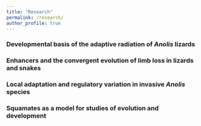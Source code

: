 ```yaml
---
title: "Research"
permalink: /research/
author_profile: true
---
```


### Developmental basis of the adaptive radiation of _Anolis_ lizards

<!--
The lizard genus _Anolis_ has undergone an extraordinary radiation on the islands of the Greater Antilles and is a textbook examples of convergent evolution. On each island, species can be categorized into sets of habitat specialists or “ecomorphs”, defined by similarities in ecology and morphology. These ecomorphs represent at least four independent radiations, creating natural replicates for laboratory study.

To identify limb-specific regulatory elements that might contribute to the evolution of limb morphology, I used ChIP-seq with the histone acetylation mark H3K27ac to identify enhancers active in the forelimbs, hindlimbs, and genital appendages of _Anolis carolinensis_ embryos. From these studies I identified a conserved vertebrate that shows evidence of accelerated evolution in 3 of the 7 short-limbed _Anolis_ ecomorph lineages and no comparable sequence changes in long-limbed species. Additionally, RNA-seq gene expression data from embryonic limbs shows transcript levels of the target gene are two-fold lower in the  hindlimbs of a short-limbed, deletion-bearing species compared to a long-limbed sister species. Additionally, mouse knock-ins where the native mouse enhancer was replaced with either a short-limbed or long-limbed _Anolis_ version.

I found that the pubis bone is thinner and the femur length is reduced in mice carrying the short-limbed enhancer. This phenotype is very similar to the differences in pelvic shape and hindlimb length between the two Anolis species. Therefore, HLEB may be an important contributor to the evolution of hindlimb length among Anolis ecomorphs on the islands of the Greater Antilles.
-->


### Enhancers and the convergent evolution of limb loss in lizards and snakes

<!--
The repeated evolution of limb loss among squamate reptiles is an excellent system to examine the role of enhancers in the evolution of limb morphology. Besides snakes, there are at least 24 additional instances of limb loss in lizards. To study the molecular basis limb loss in these species, I am collaborating with other labs to develop new squamate-specific sequence capture probes targeting thousands of regulatory elements and exons of protein-coding genes involved in limb development. Using this new probe set, we will screen representatives of every limbless squamate lineage and their limbed relatives. The data generated by this screen will not only demonstrate whether similar genomic loci are involved in the independent instances of limb reduction, but also if the degree of reduction correlates with a specific locus or a number of complementary changes in the regulatory network controlling limb development.
-->


### Local adaptation and regulatory variation in invasive _Anolis_ species

<!--
I am also surveying invasive and urban populations of _Anolis_ that show limb length divergence within species for gene using a combination of sequence capture, RAD-seq, and RNA-Seq to assess population divergence in enhancer sequences and developmental gene expression.

 using a combination of sequence capture, RAD-seq, and RNA-Seq to assess population divergence in enhancer sequences and
 
 To support this research and Anolis as a model system, I am working with collaborators to sequence more Anolis genomes and to develop transgenic technologies for manipulating embryonic development. I believe Anolis represents a unique system for studying the evolution of development and the genetic basis of adaptation.
-->


### Squamates as a model for studies of evolution and development
